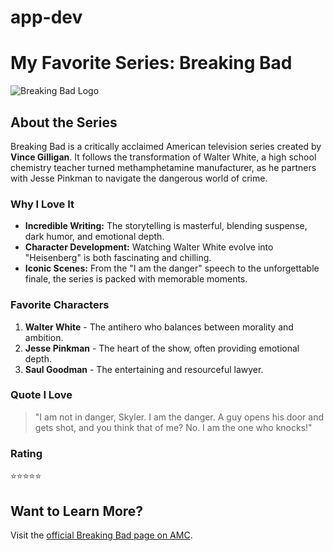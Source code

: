 # app-dev
# My Favorite Series: Breaking Bad  

![Breaking Bad Logo](https://upload.wikimedia.org/wikipedia/en/6/61/Breaking_Bad_title_card.png)  

## **About the Series**  
Breaking Bad is a critically acclaimed American television series created by **Vince Gilligan**. It follows the transformation of Walter White, a high school chemistry teacher turned methamphetamine manufacturer, as he partners with Jesse Pinkman to navigate the dangerous world of crime.  

### **Why I Love It**  
- **Incredible Writing:** The storytelling is masterful, blending suspense, dark humor, and emotional depth.  
- **Character Development:** Watching Walter White evolve into "Heisenberg" is both fascinating and chilling.  
- **Iconic Scenes:** From the "I am the danger" speech to the unforgettable finale, the series is packed with memorable moments.  

### **Favorite Characters**  
1. **Walter White** - The antihero who balances between morality and ambition.  
2. **Jesse Pinkman** - The heart of the show, often providing emotional depth.  
3. **Saul Goodman** - The entertaining and resourceful lawyer.  

### **Quote I Love**  
> "I am not in danger, Skyler. I am the danger. A guy opens his door and gets shot, and you think that of me? No. I am the one who knocks!"  

### **Rating**  
⭐️⭐️⭐️⭐️⭐️  

## **Want to Learn More?**  
Visit the [official Breaking Bad page on AMC](https://www.amc.com/shows/breaking-bad).  
